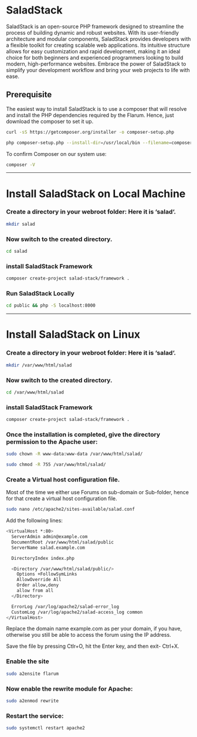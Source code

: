 # SaladStack
SaladStack is an open-source PHP framework designed to streamline the process of building dynamic and robust websites. With its user-friendly architecture and modular components, SaladStack provides developers with a flexible toolkit for creating scalable web applications. Its intuitive structure allows for easy customization and rapid development, making it an ideal choice for both beginners and experienced programmers looking to build modern, high-performance websites. Embrace the power of SaladStack to simplify your development workflow and bring your web projects to life with ease.

## Prerequisite 
The easiest way to install SaladStack is to use a composer that will resolve and install the PHP dependencies required by the Flarum. Hence, just download the composer to set it up.
```bash
curl -sS https://getcomposer.org/installer -o composer-setup.php
```
```bash
php composer-setup.php --install-dir=/usr/local/bin --filename=composer
```
To confirm Composer on our system use:
```bash
composer -V
```

---
# Install SaladStack on Local Machine
### Create a directory in your webroot folder: Here it is ‘salad‘.
```bash
mkdir salad
```

### Now switch to the created directory.
```bash
cd salad
```
### install SaladStack Framework
```bash
composer create-project salad-stack/framework .
```
### Run SaladStack Locally
```bash
cd public && php -S localhost:8000
```

---

# Install SaladStack on Linux
### Create a directory in your webroot folder: Here it is ‘salad‘.
```bash
mkdir /var/www/html/salad
```

### Now switch to the created directory.
```bash
cd /var/www/html/salad
```
### install SaladStack Framework
```bash
composer create-project salad-stack/framework .
```
### Once the installation is completed, give the directory permission to the Apache user:
```bash
sudo chown -R www-data:www-data /var/www/html/salad/
```
```bash
sudo chmod -R 755 /var/www/html/salad/
```
### Create a Virtual host configuration file.
Most of the time we either use Forums on sub-domain or Sub-folder, hence for that create a virtual host configuration file.
```bash
sudo nano /etc/apache2/sites-available/salad.conf
```
Add the following lines:

```bash
<VirtualHost *:80>
  ServerAdmin admin@example.com
  DocumentRoot /var/www/html/salad/public
  ServerName salad.example.com

  DirectoryIndex index.php

  <Directory /var/www/html/salad/public/>
    Options +FollowSymLinks
    AllowOverride All
    Order allow,deny
    allow from all
  </Directory>

  ErrorLog /var/log/apache2/salad-error_log
  CustomLog /var/log/apache2/salad-access_log common
</VirtualHost>
```
Replace the domain name example.com as per your domain, if you have, otherwise you still be able to access the forum using the IP address.

Save the file by pressing Ctlr+O, hit the Enter key, and then exit- Ctrl+X.

### Enable the site
```bash
sudo a2ensite flarum
```
### Now enable the rewrite module for Apache:
```bash
sudo a2enmod rewrite
```
### Restart the service:
```bash
sudo systemctl restart apache2
```
